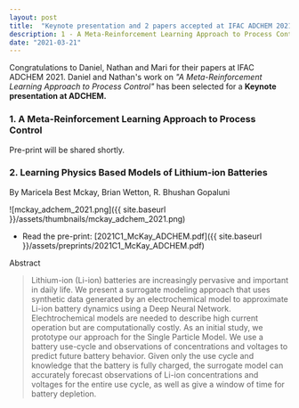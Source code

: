 ```yaml
---
layout: post
title:  "Keynote presentation and 2 papers accepted at IFAC ADCHEM 2021"
description: 1 - A Meta-Reinforcement Learning Approach to Process Control and 2 - Learning Physics Based Models of Lithium-ion Batteries'
date: "2021-03-21"
---
```


Congratulations to Daniel, Nathan and Mari for their papers at IFAC ADCHEM 2021. Daniel and Nathan's work on *"A Meta-Reinforcement Learning Approach to Process Control"* has been selected for a **Keynote presentation at ADCHEM.**

### 1. A Meta-Reinforcement Learning Approach to Process Control
Pre-print will be shared shortly.

### 2. Learning Physics Based Models of Lithium-ion Batteries
By Maricela Best Mckay, Brian Wetton, R. Bhushan Gopaluni

![mckay_adchem_2021.png]({{ site.baseurl }}/assets/thumbnails/mckay_adchem_2021.png)

- Read the pre-print: [2021C1_McKay_ADCHEM.pdf]({{ site.baseurl }}/assets/preprints/2021C1_McKay_ADCHEM.pdf)

Abstract
> Lithium-ion (Li-ion) batteries are increasingly pervasive and important in daily
life. We present a surrogate modeling approach that uses synthetic data generated by an
electrochemical model to approximate Li-ion battery dynamics using a Deep Neural Network.
Elechtrochemical models are needed to describe high current operation but are computationally
costly. As an initial study, we prototype our approach for the Single Particle Model. We use
a battery use-cycle and observations of concentrations and voltages to predict future battery
behavior. Given only the use cycle and knowledge that the battery is fully charged, the surrogate
model can accurately forecast observations of Li-ion concentrations and voltages for the entire
use cycle, as well as give a window of time for battery depletion.